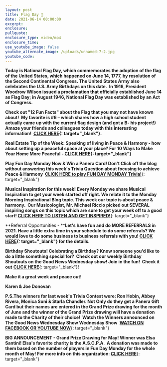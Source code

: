 ```yaml
---
layout: post
title: Flag Day 🚩
date: 2021-06-14 00:00:00
excerpt:
enclosure:
pullquote:
enclosure_type: video/mp4
enclosure_time:
use_youtube_image: false
youtube_alternate_image: /uploads/unnamed-7-2.jpg
youtube_code:
---
```

**Today is National Flag Day, which commemorates the adoption of the flag of the United States, which happened on June 14, 1777, by resolution of the Second Continental Congress. The United States Army also celebrates the U.S. Army Birthdays on this date.&nbsp; In 1916, President Woodrow Wilson issued a proclamation that officially established June 14 as Flag Day; in August 1946, National Flag Day was established by an Act of Congress.**

**Check out "12 Fun Facts" about the Flag that you may not have known about\!&nbsp; My favorite is \#6 – which shares how a high school student actually came up with the current flag design (and got a B- his project\!) Amaze your friends and colleagues today with this interesting information\! &nbsp;[CLICK HERE](https://t.e2ma.net/click/bysb5c/zwff20l/j0nzse){: target="_blank"}.**

**Real Estate Tip of the Week: Speaking of living in Peace & Harmony - how about setting up a peaceful space at your place? For 10 Ways to Make Your Home More Peaceful -&nbsp;[CLICK HERE](https://t.e2ma.net/click/bysb5c/zwff20l/zsozse){: target="_blank"}**

**Play Fun Day Monday Now & Win a Panera Card\! Don't Click off the blog without answering this week's Trivia Question about focusing to achieve Peace & Harmony &nbsp;**[**CLICK HERE to play FUN DAY MONDAY Trivia\!**](https://t.e2ma.net/click/bysb5c/zwff20l/flpzse){: target="_blank"}

**Musical Inspiration for this week\!**&nbsp;**Every Monday we share Musical Inspiration to get your week started off right. We relate it to the Monday Morning Inspirational Blog topic. This week our topic is about peace & harmony.&nbsp; Our Musicologist, Mr. Michael Riccio picked out SEVERAL inspiring songs on this topic which are**&nbsp;**sure to get your week off to a good start\!&nbsp;**[**CLICK HERE TO LISTEN AND GET INSPIRED\!**](https://t.e2ma.net/click/bysb5c/zwff20l/vdqzse){: target="_blank"}

**Referral Opportunities -&nbsp;****Let's have fun and do MORE REFERRALS in 2021. Have a little extra time in your schedule to do some referrals? We would love to do some business to business referrals with you\!&nbsp;[CLICK HERE](https://t.e2ma.net/click/bysb5c/zwff20l/b6qzse){: target="_blank"}&nbsp;for the details.**

**Birthday Shoutouts\! Celebrating a Birthday? Know someone you'd like to do a little something special for?&nbsp; Check out our weekly Birthday Shoutouts on the Good News Wednesday show\! Join in the fun\!&nbsp; Check it out**&nbsp;[**CLICK HERE**](https://t.e2ma.net/click/bysb5c/zwff20l/ryrzse){: target="_blank"}\!

**Make it a great week and peace out\!**

**Karen & Joe Donovan**

**P.S.The winners for last week's Trivia Contest were: Ron Hobin, Abbey Rivera, Monica Soni & Starla Chandler. Not Only do they get a Panera Gift Card but their names are entered in the Grand Prize drawing for the month of June and the winner of the Grand Prize drawing will have a donation made to the Charity of their choice\! &nbsp;Watch the Winners announced on The Good News Wednesday Show Wednesday Show&nbsp;**&nbsp;[**WATCH ON FACEBOOK OR YOUTUBE NOW**](https://t.e2ma.net/click/bysb5c/zwff20l/7qszse){: target="_blank"}

**BIG ANNOUNCEMENT - Grand Prize Drawing for May\! Winner was Elsa Santini\! Elsa's favorite charity is the A.S.C.P.A. &nbsp;A donation was made to them based on the number of players in Fun Day Monday for the whole month of May\! For more info on this organization:&nbsp;**[**CLICK HERE**](https://t.e2ma.net/click/bysb5c/zwff20l/njtzse){: target="_blank"}**&nbsp;**
